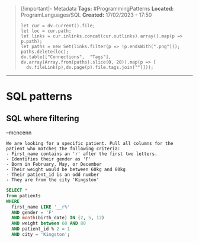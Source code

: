 > [!important]- Metadata
> **Tags:** #ProgrammingPatterns 
> **Located:** ProgramLanguages/SQL
> **Created:** 17/02/2023 - 17:50
> ```dataviewjs
>let cur = dv.current().file;
>let loc = cur.path;
>let links = cur.inlinks.concat(cur.outlinks).array().map(p => p.path);
>let paths = new Set(links.filter(p => !p.endsWith(".png")));
>paths.delete(loc);
>dv.table(["Connections",  "Tags"], dv.array(Array.from(paths).slice(0, 20)).map(p => [
>   dv.fileLink(p),dv.page(p).file.tags.join("")]));
> ```

___
# SQL patterns
## SQL where filtering 

–mcncenn
```
We are looking for a specific patient. Pull all columns for the patient who matches the following criteria:  
- First_name contains an 'r' after the first two letters.  
- Identifies their gender as 'F'  
- Born in February, May, or December  
- Their weight would be between 60kg and 80kg  
- Their patient_id is an odd number  
- They are from the city 'Kingston'
```

```sql
SELECT *
from patients
WHERE
  first_name LIKE '__r%'
  AND gender = 'F'
  AND month(birth_date) IN (2, 5, 12)
  AND weight between 60 AND 80
  AND patient_id % 2 = 1
  AND city = 'Kingston';
```
